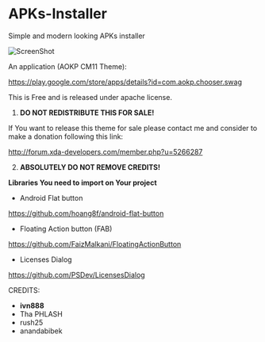 APKs-Installer
==============

Simple and modern looking APKs installer

![ScreenShot](http://s22.postimg.org/4e6m11kr5/Screenshot_2014_10_05_10_52_18.png{url})


An application (AOKP CM11 Theme):

https://play.google.com/store/apps/details?id=com.aokp.chooser.swag

This is Free and is released under apache license. 

1. **DO NOT REDISTRIBUTE THIS FOR SALE!**

If You want to release this theme for sale please contact me and consider to make a donation following this link:

http://forum.xda-developers.com/member.php?u=5266287

2. **ABSOLUTELY DO NOT REMOVE CREDITS!**









**Libraries You need to import on Your project**



- Android Flat button

https://github.com/hoang8f/android-flat-button



- Floating Action button (FAB)

https://github.com/FaizMalkani/FloatingActionButton


- Licenses Dialog

https://github.com/PSDev/LicensesDialog



CREDITS:

- **ivn888**
- Tha PHLASH
- rush25
- anandabibek
